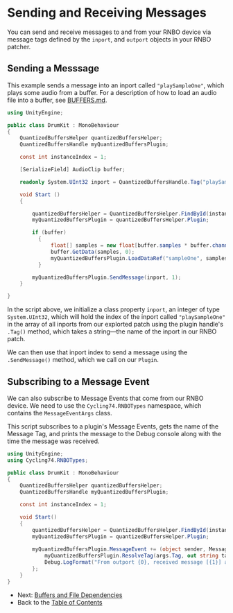 # Sending and Receiving Messages

You can send and receive messages to and from your RNBO device via message tags defined by the `inport`, and `outport` objects in your RNBO patcher. 

## Sending a Messsage

This example sends a message into an inport called `"playSampleOne"`, which plays some audio from a buffer. For a description of how to load an audio file into a buffer, see [BUFFERS.md](BUFFERS.md).

```c#
using UnityEngine;

public class DrumKit : MonoBehaviour
{
    QuantizedBuffersHelper quantizedBuffersHelper;
    QuantizedBuffersHandle myQuantizedBuffersPlugin;

    const int instanceIndex = 1;

    [SerializeField] AudioClip buffer;

    readonly System.UInt32 inport = QuantizedBuffersHandle.Tag("playSampleOne");

    void Start ()
    {

        quantizedBuffersHelper = QuantizedBuffersHelper.FindById(instanceIndex);
        myQuantizedBuffersPlugin = quantizedBuffersHelper.Plugin;

        if (buffer)
          {
              float[] samples = new float[buffer.samples * buffer.channels];
              buffer.GetData(samples, 0);
              myQuantizedBuffersPlugin.LoadDataRef("sampleOne", samples, buffer.channels, buffer.frequency);
          }

        myQuantizedBuffersPlugin.SendMessage(inport, 1);
    }

}
```

In the script above, we initialize a class property `inport`, an integer of type `System.UInt32`, which will hold the index of the inport called `"playSampleOne"` in the array of all inports from our explorted patch using the plugin handle's `.Tag()` method, which takes a string—the name of the inport in our RNBO patch.

We can then use that inport index to send a message using the `.SendMessage()` method, which we call on our `Plugin`.

## Subscribing to a Message Event

We can also subscribe to Message Events that come from our RNBO device. We need to use the `Cycling74.RNBOTypes` namespace, which contains the `MessageEventArgs` class. 

This script subscribes to a plugin's Message Events, gets the name of the Message Tag, and prints the message to the Debug console along with the time the message was received.

```c#
using UnityEngine;
using Cycling74.RNBOTypes;

public class DrumKit : MonoBehaviour
{
    QuantizedBuffersHelper quantizedBuffersHelper;
    QuantizedBuffersHandle myQuantizedBuffersPlugin;

    const int instanceIndex = 1;

    void Start()
    {
        quantizedBuffersHelper = QuantizedBuffersHelper.FindById(instanceIndex);
        myQuantizedBuffersPlugin = quantizedBuffersHelper.Plugin;
        
        myQuantizedBuffersPlugin.MessageEvent += (object sender, MessageEventArgs args) => {
            myQuantizedBuffersPlugin.ResolveTag(args.Tag, out string tagString);
            Debug.LogFormat("From outport {0}, received message [{1}] at {2} ms", tagString, string.Join(", ", args.Values), args.Time);
        };
    }
}
```

- Next: [Buffers and File Dependencies](BUFFERS.md)
- Back to the [Table of Contents](RNBO_IN_UNITY.md#table-of-contents)